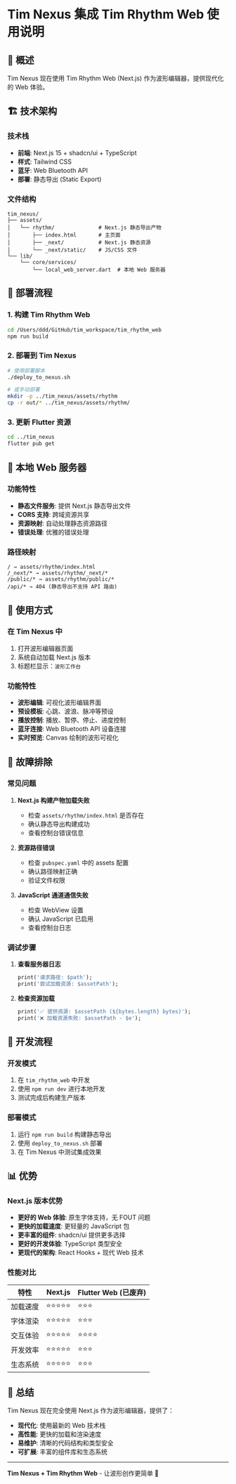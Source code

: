 # Tim Nexus 集成 Tim Rhythm Web 使用说明

## 🎯 概述

Tim Nexus 现在使用 Tim Rhythm Web (Next.js) 作为波形编辑器，提供现代化的 Web 体验。

## 🏗️ 技术架构

### 技术栈
- **前端**: Next.js 15 + shadcn/ui + TypeScript
- **样式**: Tailwind CSS
- **蓝牙**: Web Bluetooth API
- **部署**: 静态导出 (Static Export)

### 文件结构
```
tim_nexus/
├── assets/
│   └── rhythm/              # Next.js 静态导出产物
│       ├── index.html       # 主页面
│       ├── _next/           # Next.js 静态资源
│       └── _next/static/    # JS/CSS 文件
└── lib/
    └── core/services/
        └── local_web_server.dart  # 本地 Web 服务器
```

## 🚀 部署流程

### 1. 构建 Tim Rhythm Web
```bash
cd /Users/ddd/GitHub/tim_workspace/tim_rhythm_web
npm run build
```

### 2. 部署到 Tim Nexus
```bash
# 使用部署脚本
./deploy_to_nexus.sh

# 或手动部署
mkdir -p ../tim_nexus/assets/rhythm
cp -r out/* ../tim_nexus/assets/rhythm/
```

### 3. 更新 Flutter 资源
```bash
cd ../tim_nexus
flutter pub get
```

## 🔧 本地 Web 服务器

### 功能特性
- **静态文件服务**: 提供 Next.js 静态导出文件
- **CORS 支持**: 跨域资源共享
- **资源映射**: 自动处理静态资源路径
- **错误处理**: 优雅的错误处理

### 路径映射
```
/ → assets/rhythm/index.html
/_next/* → assets/rhythm/_next/*
/public/* → assets/rhythm/public/*
/api/* → 404 (静态导出不支持 API 路由)
```

## 📱 使用方式

### 在 Tim Nexus 中
1. 打开波形编辑器页面
2. 系统自动加载 Next.js 版本
3. 标题栏显示：`波形工作台`

### 功能特性
- **波形编辑**: 可视化波形编辑界面
- **预设模板**: 心跳、波浪、脉冲等预设
- **播放控制**: 播放、暂停、停止、进度控制
- **蓝牙连接**: Web Bluetooth API 设备连接
- **实时预览**: Canvas 绘制的波形可视化

## 🐛 故障排除

### 常见问题

1. **Next.js 构建产物加载失败**
   - 检查 `assets/rhythm/index.html` 是否存在
   - 确认静态导出构建成功
   - 查看控制台错误信息

2. **资源路径错误**
   - 检查 `pubspec.yaml` 中的 assets 配置
   - 确认路径映射正确
   - 验证文件权限

3. **JavaScript 通道通信失败**
   - 检查 WebView 设置
   - 确认 JavaScript 已启用
   - 查看控制台日志

### 调试步骤

1. **查看服务器日志**
   ```dart
   print('请求路径: $path');
   print('尝试加载资源: $assetPath');
   ```

2. **检查资源加载**
   ```dart
   print('✅ 提供资源: $assetPath (${bytes.length} bytes)');
   print('❌ 加载资源失败: $assetPath - $e');
   ```

## 🔄 开发流程

### 开发模式
1. 在 `tim_rhythm_web` 中开发
2. 使用 `npm run dev` 进行本地开发
3. 测试完成后构建生产版本

### 部署模式
1. 运行 `npm run build` 构建静态导出
2. 使用 `deploy_to_nexus.sh` 部署
3. 在 Tim Nexus 中测试集成效果

## 📊 优势

### Next.js 版本优势
- **更好的 Web 体验**: 原生字体支持，无 FOUT 问题
- **更快的加载速度**: 更轻量的 JavaScript 包
- **更丰富的组件**: shadcn/ui 提供更多选择
- **更好的开发体验**: TypeScript 类型安全
- **更现代的架构**: React Hooks + 现代 Web 技术

### 性能对比
| 特性 | Next.js | Flutter Web (已废弃) |
|------|---------|---------------------|
| 加载速度 | ⭐⭐⭐⭐⭐ | ⭐⭐⭐ |
| 字体渲染 | ⭐⭐⭐⭐⭐ | ⭐⭐⭐ |
| 交互体验 | ⭐⭐⭐⭐⭐ | ⭐⭐⭐⭐ |
| 开发效率 | ⭐⭐⭐⭐⭐ | ⭐⭐⭐ |
| 生态系统 | ⭐⭐⭐⭐⭐ | ⭐⭐⭐ |

## 🎉 总结

Tim Nexus 现在完全使用 Next.js 作为波形编辑器，提供了：
- **现代化**: 使用最新的 Web 技术栈
- **高性能**: 更快的加载和渲染速度
- **易维护**: 清晰的代码结构和类型安全
- **可扩展**: 丰富的组件库和生态系统

---

**Tim Nexus + Tim Rhythm Web** - 让波形创作更简单 🎵
